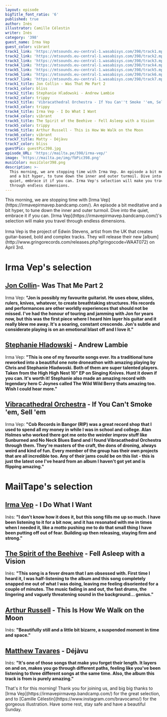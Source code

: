 ```yaml
---
layout: episode
bigTitle_font_ratio: '6'
published: true
author: Inès
illustrator: Camille Célestin
writer: Inès
category: '398'
guest_name: Irma Vep
guest_color: vibrant
track1_link: 'https://mtsounds.eu-central-1.wasabisys.com/398/track1.mp3'
track2_link: 'https://mtsounds.eu-central-1.wasabisys.com/398/track2.mp3'
track3_link: 'https://mtsounds.eu-central-1.wasabisys.com/398/track3.mp3'
track4_link: 'https://mtsounds.eu-central-1.wasabisys.com/398/track4.mp3'
track5_link: 'https://mtsounds.eu-central-1.wasabisys.com/398/track5.mp3'
track6_link: 'https://mtsounds.eu-central-1.wasabisys.com/398/track6.mp3'
track7_link: 'https://mtsounds.eu-central-1.wasabisys.com/398/track7.mp3'
track1_title: Jon Collin - Was That Me Part 2
track1_color: bliss
track2_title: Stephanie Hladowski - Andrew Lambie
track2_color: trippy
track3_title: 'Vibracathedral Orchestra - If You Can''t Smoke ''em, Sell ''em'
track3_color: trippy
track4_title: Irma Vep - I Do What I Want
track4_color: vibrant
track5_title: The Spirit of the Beehive - Fell Asleep with a Vision
track5_color: trippy
track6_title: Arthur Russell - This is How We Walk on the Moon
track6_color: vibrant
track7_title: Matty - Déjàvu
track7_color: bliss
guestPic: guestPic398.jpg
episode_URL: 'https://mailta.pe/398/irma-vep/'
image: 'https://mailta.pe/img/fbPic398.png'
musiColor: musiColor398.png
description: >-
  This morning, we are stopping time with Irma Vep. An episode a bit meditative
  and a bit hyper, to tune down the inner and outer turmoil. Dive into the
  quiet, embrace it if you can. Irma Vep's selection will make you travel
  through endless dimensions.
---
```


<p id="introduction">This morning, we are stopping time with [Irma Vep](https://irmavepirmavep.bandcamp.com/). An episode a bit meditative and a bit hyper, to tune down the inner and outer turmoil. Dive into the quiet, embrace it if you can. [Irma Vep](https://irmavepirmavep.bandcamp.com/)'s selection will make you travel through endless dimensions. 
<br><br>
Irma Vep is the project of Edwin Stevens, artist from the UK that creates guitar-based, bold and complex tracks. They will release their new [album](http://www.gringorecords.com/releases.php?gringocode=WAAT072) on April 3rd. 
</p>


# Irma Vep's selection

##  [Jon Collin](https://joncollin.bandcamp.com/)- Was That Me Part 2
Irma Vep: **"**Jon is possibly my favourite guitarist. He uses ebow, slides, rulers, knives, whatever, to create breathtaking structures. His records and performances are other worldly experiences that should not be missed. I've had the honour of touring and jamming with Jon for years now, but this was the first piece where I heard him layer his guitar and it really blew me away. It's a soaring, constant crescendo. Jon's subtle and considerate playing is on an emotional blast off and I love it.**"**

##  [Stephanie Hladowski](https://soundcloud.com/stephaniehladowski) - Andrew Lambie
Irma Vep: **"**This is one of my favourite songs ever. Its a traditional tune reworked into a beautiful one note droneathon with amazing playing by Chris and Stephanie Hladwoski. Both of them are super talented players. Taken from the High High Nest 10" EP on Singing Knives. Hunt it down if you can. It's worth it! Stephanie also made an amazing record with legendary hero C Joynes called The Wild Wild Berry thats amazing too. Wish I could hear more.**"**

## [Vibracathedral Orchestra](https://vibracathedralorchestra.bandcamp.com/) - If You Can't Smoke 'em, Sell 'em
Irma Vep: **"**Cob Records in Bangor (RIP) was a great record shop that I used to spend all my money in while I was in school and college. Alan Holmes who worked there got me onto the weirder improv stuff like Sunburned and No Neck Blues Band and I found Vibracathedral Orchestra through them. They're masters of the craft, the dons of droning, always weird and kind of fun. Every member of the group has their own projects that are all incredible too. Any of their jams could be on this list - this is just the latest one I've heard from an album I haven't got yet and is flipping amazing.**"**



# MailTape's selection

## [Irma Vep](https://irmavepirmavep.bandcamp.com/) - I Do What I Want
Inès: **"**I don't know how it does it, but this song fills me up so much. I have been listening to it for a bit now, and it has resonated with me in times when I needed it, like a motto pushing me to do that small thing I have been putting off out of fear. Building up then releasing, staying firm and strong.**"**

## [The Spirit of the Beehive](https://www.facebook.com/thespiritofthebeehive/) - Fell Asleep with a Vision
Inès: **"**This song is a fever dream that I am obsessed with. First time I heard it, I was half-listening to the album and this song completely snapped me out of what I was doing, leaving me feeling disoriented for a couple of minutes. The music fading in and out, the fast drums, the lingering and vaguely threatening sound in the background… genius.**"**

## [Arthur Russell](https://www.thegardenvadavada.com/) - This Is How We Walk on the Moon
Inès: **"**Beautifully still and a little bit bizarre, a suspended moment in time and space.**"**

## [Matthew Tavares](https://soundcloud.com/mattytavares) - Déjàvu
Inès: **"**It's one of those songs that make you forget their length. It layers on and on, makes you go through different paths, feeling like you've been listening to three different songs at the same time. Also, the album this track is from is purely amazing.**"**


<p id="outroduction">That's it for this morning! Thank you for joining us, and big big thanks to [Irma Vep](https://irmavepirmavep.bandcamp.com/) for the great selection, and to [Camille Célestin](https://www.instagram.com/bravocamo/) for the gorgeous illustration. Have some rest, stay safe and have a beautiful Sunday.</p>
